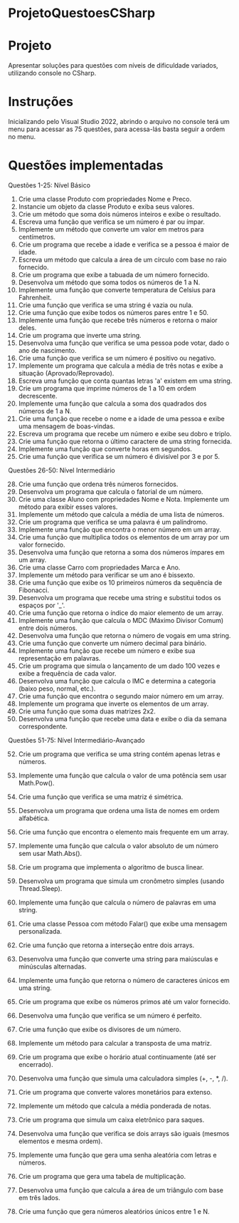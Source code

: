 # ProjetoQuestoesCSharp

# Projeto

Apresentar soluções para questões com níveis de dificuldade variados, utilizando console no CSharp.

# Instruções

Inicializando pelo Visual Studio 2022, abrindo o arquivo no console terá um menu para acessar as 75 questões, para acessa-lás basta seguir a ordem no menu.

# Questões implementadas

Questões 1-25: Nível Básico

1. Crie uma classe Produto com propriedades Nome e Preco.
2. Instancie um objeto da classe Produto e exiba seus valores.
3. Crie um método que soma dois números inteiros e exibe o resultado.
4. Escreva uma função que verifica se um número é par ou ímpar.
5. Implemente um método que converte um valor em metros para centímetros.
6. Crie um programa que recebe a idade e verifica se a pessoa é maior de idade.
7. Escreva um método que calcula a área de um círculo com base no raio fornecido.
8. Crie um programa que exibe a tabuada de um número fornecido.
9. Desenvolva um método que soma todos os números de 1 a N.
10. Implemente uma função que converte temperatura de Celsius para Fahrenheit.
11. Crie uma função que verifica se uma string é vazia ou nula.
12. Crie uma função que exibe todos os números pares entre 1 e 50.
13. Implemente uma função que recebe três números e retorna o maior deles.
14. Crie um programa que inverte uma string.
15. Desenvolva uma função que verifica se uma pessoa pode votar, dado o ano de nascimento.
16. Crie uma função que verifica se um número é positivo ou negativo.
17. Implemente um programa que calcula a média de três notas e exibe a situação
(Aprovado/Reprovado).
18. Escreva uma função que conta quantas letras &#39;a&#39; existem em uma string.
19. Crie um programa que imprime números de 1 a 10 em ordem decrescente.
20. Implemente uma função que calcula a soma dos quadrados dos números de 1 a N.
21. Crie uma função que recebe o nome e a idade de uma pessoa e exibe uma mensagem de
boas-vindas.
22. Escreva um programa que recebe um número e exibe seu dobro e triplo.
23. Crie uma função que retorna o último caractere de uma string fornecida.
24. Implemente uma função que converte horas em segundos.
25. Crie uma função que verifica se um número é divisível por 3 e por 5.
 
Questões 26-50: Nível Intermediário

28. Crie uma função que ordena três números fornecidos.
29. Desenvolva um programa que calcula o fatorial de um número.
30. Crie uma classe Aluno com propriedades Nome e Nota. Implemente um método para exibir
esses valores.
31. Implemente um método que calcula a média de uma lista de números.
32. Crie um programa que verifica se uma palavra é um palíndromo.
33. Implemente uma função que encontra o menor número em um array.
34. Crie uma função que multiplica todos os elementos de um array por um valor fornecido.
35. Desenvolva uma função que retorna a soma dos números ímpares em um array.
36. Crie uma classe Carro com propriedades Marca e Ano.
37. Implemente um método para verificar se um ano é bissexto.
38. Crie uma função que exibe os 10 primeiros números da sequência de Fibonacci.
39. Desenvolva um programa que recebe uma string e substitui todos os espaços por &#39;_&#39;.
40. Crie uma função que retorna o índice do maior elemento de um array.
41. Implemente uma função que calcula o MDC (Máximo Divisor Comum) entre dois números.
42. Desenvolva uma função que retorna o número de vogais em uma string.
43. Crie uma função que converte um número decimal para binário.
44. Implemente uma função que recebe um número e exibe sua representação em palavras.
45. Crie um programa que simula o lançamento de um dado 100 vezes e exibe a frequência de
cada valor.
46. Desenvolva uma função que calcula o IMC e determina a categoria (baixo peso, normal, etc.).
47. Crie uma função que encontra o segundo maior número em um array.
48. Implemente um programa que inverte os elementos de um array.
49. Crie uma função que soma duas matrizes 2x2.
50. Desenvolva uma função que recebe uma data e exibe o dia da semana correspondente.

Questões 51-75: Nível Intermediário-Avançado

52. Crie um programa que verifica se uma string contém apenas letras e números.
53. Implemente uma função que calcula o valor de uma potência sem usar Math.Pow().
54. Crie uma função que verifica se uma matriz é simétrica.
55. Desenvolva um programa que ordena uma lista de nomes em ordem alfabética.
56. Crie uma função que encontra o elemento mais frequente em um array.
57. Implemente uma função que calcula o valor absoluto de um número sem usar Math.Abs().
58. Crie um programa que implementa o algoritmo de busca linear.
59. Desenvolva um programa que simula um cronômetro simples (usando Thread.Sleep).
60. Implemente uma função que calcula o número de palavras em uma string.
61. Crie uma classe Pessoa com método Falar() que exibe uma mensagem personalizada.
62. Crie uma função que retorna a interseção entre dois arrays.
63. Desenvolva uma função que converte uma string para maiúsculas e minúsculas alternadas.
64. Implemente uma função que retorna o número de caracteres únicos em uma string.
65. Crie um programa que exibe os números primos até um valor fornecido.
66. Desenvolva uma função que verifica se um número é perfeito.
67. Crie uma função que exibe os divisores de um número.
68. Implemente um método para calcular a transposta de uma matriz.

69. Crie um programa que exibe o horário atual continuamente (até ser encerrado).
70. Desenvolva uma função que simula uma calculadora simples (+, -, *, /).
71. Crie um programa que converte valores monetários para extenso.
72. Implemente um método que calcula a média ponderada de notas.
73. Crie um programa que simula um caixa eletrônico para saques.
74. Desenvolva uma função que verifica se dois arrays são iguais (mesmos elementos e mesma
ordem).
75. Implemente uma função que gera uma senha aleatória com letras e números.
76. Crie um programa que gera uma tabela de multiplicação.
77. Desenvolva uma função que calcula a área de um triângulo com base em três lados.
78. Crie uma função que gera números aleatórios únicos entre 1 e N.
